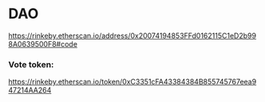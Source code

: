 # DAO

https://rinkeby.etherscan.io/address/0x20074194853FFd0162115C1eD2b998A0639500F8#code

### Vote token:

https://rinkeby.etherscan.io/token/0xC3351cFA43384384B855745767eea947214AA264
